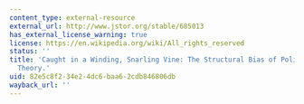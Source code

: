 ```yaml
---
content_type: external-resource
external_url: http://www.jstor.org/stable/685013
has_external_license_warning: true
license: https://en.wikipedia.org/wiki/All_rights_reserved
status: ''
title: 'Caught in a Winding, Snarling Vine: The Structural Bias of Political Process
  Theory.'
uid: 82e5c8f2-34e2-4dc6-baa6-2cdb846806db
wayback_url: ''
---
```

